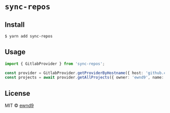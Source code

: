# `sync-repos`

## Install

```sh
$ yarn add sync-repos
```

## Usage

```ts
import { GitlabProvider } from 'sync-repos';

const provider = GitlabProvider.getProviderByHostname({ host: 'github.com', process.env.GH_TOKEN });
const projects = await provider.getAllProjects({ owner: 'ewnd9', name: '*' });
```

## License

MIT © [ewnd9](http://ewnd9.com)
